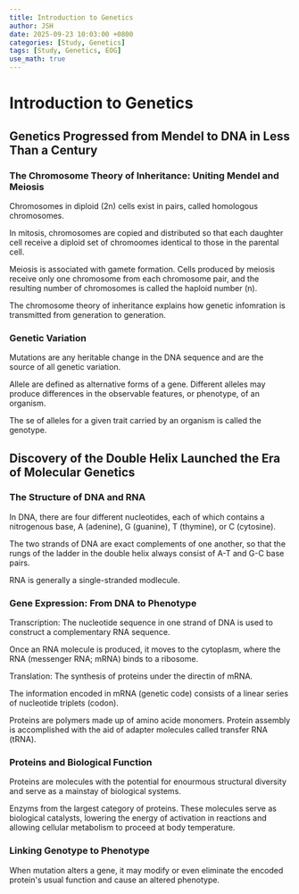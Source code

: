 ```yaml
---
title: Introduction to Genetics
author: JSH
date: 2025-09-23 10:03:00 +0800
categories: [Study, Genetics]
tags: [Study, Genetics, EOG]
use_math: true
---
```


# Introduction to Genetics
## Genetics Progressed from Mendel to DNA in Less Than a Century

### The Chromosome Theory of Inheritance: Uniting Mendel and Meiosis

Chromosomes in diploid (2n) cells exist in pairs, called homologous chromosomes.

In mitosis, chromosomes are copied and distributed so that each daughter cell receive a diploid set of chromoomes identical to those in the parental cell.

Meiosis is associated with gamete formation.
Cells produced by meiosis receive only one chromosome from each chromosome pair, and the resulting number of chromosomes is called the haploid number (n).

The chromosome theory of inheritance explains how genetic infomration is transmitted from generation to generation.

### Genetic Variation

Mutations are any heritable change in the DNA sequence and are the source of all genetic variation.

Allele are defined as alternative forms of a gene.
Different alleles may produce differences in the observable features, or phenotype, of an organism.

The se of alleles for a given trait carried by an organism is called the genotype.

## Discovery of the Double Helix Launched the Era of Molecular Genetics

### The Structure of DNA and RNA

In DNA, there are four different nucleotides, each of which contains a nitrogenous base, A (adenine), G (guanine), T (thymine), or C (cytosine).

The two strands of DNA are exact complements of one another, so that the rungs of the ladder in the double helix always consist of A-T and G-C base pairs.

RNA is generally a single-stranded modlecule.

### Gene Expression: From DNA to Phenotype
Transcription: The nucleotide sequence in one strand of DNA is used to construct a complementary RNA sequence.

Once an RNA molecule is produced, it moves to the cytoplasm, where the RNA (messenger RNA; mRNA) binds to a ribosome.

Translation: The synthesis of proteins under the directin of mRNA.

The information encoded in mRNA (genetic code) consists of a linear series of nucleotide triplets (codon).

Proteins are polymers made up of amino acide monomers.
Protein assembly is accomplished with the aid of adapter molecules called transfer RNA (tRNA).

### Proteins and Biological Function
Proteins are molecules with the potential for enourmous structural diversity and serve as a mainstay of biological systems.

Enzyms from the largest category of proteins.
These molecules serve as biological catalysts, lowering the energy of activation in reactions and allowing cellular metabolism to proceed at body temperature.

### Linking Genotype to Phenotype
When mutation alters a gene, it may modify or even eliminate the encoded protein's usual function and cause an altered phenotype.

